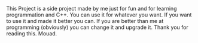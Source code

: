 This Project is a side project made by me just for fun and for learning programmation and C++. 
You can use it for whatever you want.
If you want to use it and made it better you can.
If you are better than me at programming (obviously) you can change it and upgrade it.
Thank you for reading this.
Mouad. 
